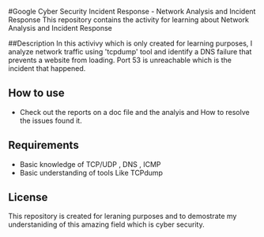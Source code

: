 #Google Cyber Security Incident Response - Network Analysis and Incident Response
This repository contains the activity for learning about Network Analysis and Incident Response

##Description 
In this activivy which is only created for learning purposes, I analyze network traffic using 'tcpdump' tool and identify a DNS failure that prevents a website from loading. 
Port 53 is unreachable which is the incident that happened.

## How to use

- Check out the reports on a doc file and the analyis and How to resolve the issues found it.

## Requirements 
- Basic knowledge of TCP/UDP , DNS , ICMP
- Basic understanding of tools Like TCPdump

## License 
This repository is created for leraning purposes and to demostrate my understaniding of this amazing field which is cyber security. 
